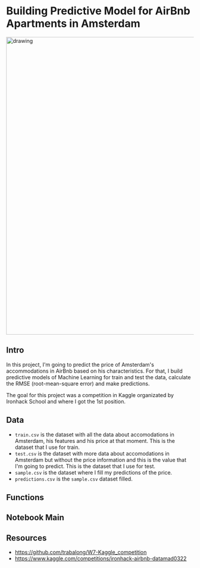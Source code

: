 # Building Predictive Model for AirBnb Apartments in Amsterdam

<img src="https://nbviewer.org/github/Ironhack-Data-Madrid-Enero-2022/w7-Kaggle_competition/blob/main/img/Airbnb-inventory-travel-vaccinations.jpg" alt="drawing" width="800"/>

## Intro

In this project, I'm going to predict the price of Amsterdam's accommodations in AirBnb based on his characteristics. For that, I build predictive models of Machine Learning for train and test the data, calculate the RMSE (root-mean-square error) and make predictions.

The goal for this project was a competition in Kaggle organizated by Ironhack School and where I got the 1st position.

## Data

- `train.csv` is the dataset with all the data about accomodations in Amsterdam, his features and his price at that moment. This is the dataset that I use for train.
- `test.csv` is the dataset with more data about accomodations in Amsterdam but without the price information and this is the value that I'm going to predict. This is the dataset that I use for test.
- `sample.csv` is the dataset where I fill my predictions of the price.
- `predictions.csv` is the `sample.csv` dataset filled.

## Functions

## Notebook Main

## Resources
- https://github.com/trabalong/W7-Kaggle_competition
- https://www.kaggle.com/competitions/ironhack-airbnb-datamad0322
